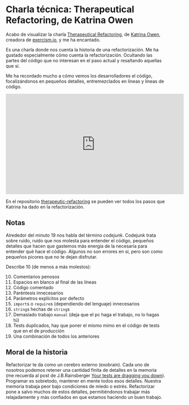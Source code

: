 # Charla técnica: Therapeutical Refactoring, de Katrina Owen

Acabo de visualizar la charla [Therapeutical Refactoring], de [Katrina Owen],
creadora de [exercism.io], y me ha encantado.

Es una charla donde nos cuenta la historia de una refactorización. Me ha
gustado especialmente cómo cuenta la refactorización. Ocultando las partes
del código que no interesan en el paso actual y resaltando aquellas que
sí.

Me ha recordado mucho a cómo vemos los desarrolladores el código,
focalizándonos en pequeños detalles, entremezclados en líneas y líneas de
código.

<!-- more -->

<iframe width="560"
        height="315"
        src="https://www.youtube.com/embed/J4dlF0kcThQ"
        frameborder="0"
        allowfullscreen></iframe>

En el repositorio [therapeutic-refactoring] se pueden ver todos los pasos
que Katrina ha dado en la refactorización.

## Notas

Alrededor del minuto 19 nos habla del término *codejunk*. Codejunk trata
sobre ruido, ruido que nos molesta para entender el código, pequeños detalles
que hacen que gastemos más energía de la necesaria para entender qué hace
el código. Algunos no son errores en sí, pero son como pequeños picores
que no te dejan disfrutar.

Describe 10 (de menos a más molestos):

10. Comentarios penosos
9. Espacios en blanco al final de las líneas
8. Código comentado
7. Paréntesis innecesarios
6. Parámetros explícitos por defecto
5. `import`s o `require`s (dependiendo del lenguaje) innecesarios
4. `string`s hechas de `string`s
3. Demasiado trabajo `manual` (deja que el pc haga el trabajo, no lo hagas tú)
2. Tests duplicados, hay que poner el mismo mimo en el código de tests
que en el de producción
1. Una combinación de todos los anteriores

## Moral de la historia

Refactorizar te da como un cerebro externo (exobrain).
Cada uno de nosotros podemos retener una cantidad finita de detalles en la
memoria (me recuerda al post de J.B.Rainsberger
[Your tests are dragging you down]). Programar es sobretodo, mantener en
mente todos esos detalles. Nuestra memoria trabaja peor bajo condiciones
de miedo o estrés. Refactorizar pone a salvo muchos de estos detalles,
permitiéndonos trabajar más relajadamente y más confiados en que estamos
haciendo un buen trabajo.

[Therapeutical Refactoring]: https://www.youtube.com/watch?v=J4dlF0kcThQ
[Katrina Owen]: https://twitter.com/kytrinyx
[exercism.io]: http://exercism.io
[therapeutic-refactoring]: https://github.com/kytrinyx/therapeutic-refactoring
[Your tests are dragging you down]: http://blog.thecodewhisperer.com/2015/03/28/your-tests-are-dragging-you-down

